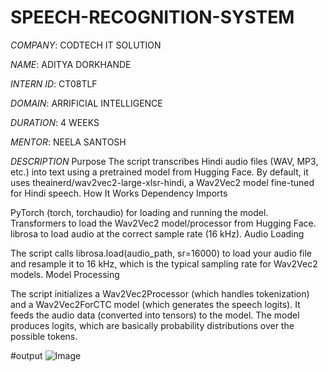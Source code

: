 # SPEECH-RECOGNITION-SYSTEM

*COMPANY*: CODTECH IT SOLUTION

*NAME*: ADITYA DORKHANDE

*INTERN ID*: CT08TLF

*DOMAIN*: ARRIFICIAL INTELLIGENCE

*DURATION*: 4 WEEKS

*MENTOR*: NEELA SANTOSH


*DESCRIPTION*
Purpose
The script transcribes Hindi audio files (WAV, MP3, etc.) into text using a pretrained model from Hugging Face.
By default, it uses theainerd/wav2vec2-large-xlsr-hindi, a Wav2Vec2 model fine-tuned for Hindi speech.
How It Works
Dependency Imports

PyTorch (torch, torchaudio) for loading and running the model.
Transformers to load the Wav2Vec2 model/processor from Hugging Face.
librosa to load audio at the correct sample rate (16 kHz).
Audio Loading

The script calls librosa.load(audio_path, sr=16000) to load your audio file and resample it to 16 kHz, which is the typical sampling rate for Wav2Vec2 models.
Model Processing

The script initializes a Wav2Vec2Processor (which handles tokenization) and a Wav2Vec2ForCTC model (which generates the speech logits).
It feeds the audio data (converted into tensors) to the model.
The model produces logits, which are basically probability distributions over the possible tokens.

#output
![Image](https://github.com/user-attachments/assets/9b4df624-0473-4dae-a1bd-71f31bfc5e85)
